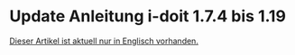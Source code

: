 # Update Anleitung i-doit 1.7.4 bis 1.19

<!---Todo: Fixme--->
[Dieser Artikel ist aktuell nur in Englisch vorhanden.](/display/en/Update+Guide+from+i-doit+1.7.4+to+1.19)
